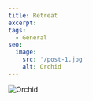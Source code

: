 ```yaml
---
title: Retreat
excerpt: 
tags:
  - General
seo:
  image:
    src: '/post-1.jpg'
    alt: Orchid
---
```


![Orchid](/post-1.jpg)


